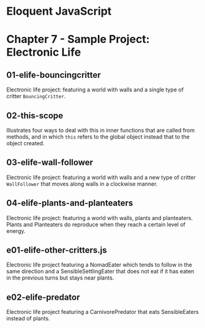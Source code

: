 Eloquent JavaScript
===================

# Chapter 7 - Sample Project: Electronic Life

## 01-elife-bouncingcritter
Electronic life project: featuring a world with walls and a single type of critter `BouncingCritter`.

## 02-this-scope
Illustrates four ways to deal with this in inner functions that are called from methods, and in which `this` refers to the global object instead that to the object created.

## 03-elife-wall-follower
Electronic life project: featuring a world with walls and a new type of critter `WallFollower` that moves along walls in a clockwise manner.

## 04-elife-plants-and-planteaters
Electronic life project: featuring a world with walls, plants and planteaters. Plants and Planteaters do reproduce when they reach a certain level of energy.

## e01-elife-other-critters.js
Electronic life project featuring a NomadEater which tends to follow in the same direction and a SensibleSettlingEater that does not eat if it has eaten in the previous turns but stays near plants.

## e02-elife-predator
Electronic life project featuring a CarnivorePredator that eats SensibleEaters instead of plants.
